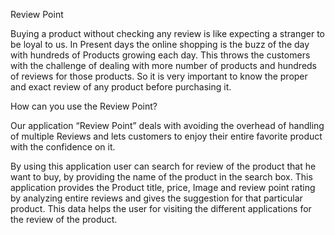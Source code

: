 Review Point

Buying a product without checking any review is like expecting a stranger to be loyal to us. In Present days the online shopping is the buzz of the day with hundreds of Products growing each day. This throws the customers with the challenge of dealing with more number of products and hundreds of reviews for those products. So it is very important to know the proper and exact review of any product before purchasing it. 

How can you use the Review Point?

Our application “Review Point” deals with avoiding the overhead of handling of multiple Reviews and lets customers to enjoy their entire favorite product with the confidence on it.

By using this application user can search for review of the product that he want to buy, by providing the name of the product in the search box.
This application provides the Product title, price, Image and review point rating by analyzing entire reviews and gives the suggestion for that particular product. This data helps the user for visiting the different applications for the review of the product.